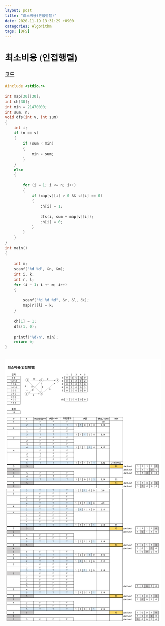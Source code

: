 ```yaml
---
layout: post
title: "최소비용(인접행렬)"
date: 2020-11-19 13:31:29 +0900
categories: Algorithm
tags: [DFS]
---
```


# 최소비용 (인접행렬)

### 코드

```c
#include <stdio.h>

int map[30][30];
int ch[30];
int min = 21470000;
int sum, n;
void dfs(int v, int sum)
{
    int i;
    if (n == v)
    {
        if (sum < min)
        {
            min = sum;
        }
    }
    else
    {

        for (i = 1; i <= n; i++)
        {
            if (map[v][i] > 0 && ch[i] == 0)
            {
                ch[i] = 1;

                dfs(i, sum + map[v][i]);
                ch[i] = 0;
            }
        }
    }
}
int main()
{

    int m;
    scanf("%d %d", &n, &m);
    int i, k;
    int r, l;
    for (i = 1; i <= m; i++)
    {

        scanf("%d %d %d", &r, &l, &k);
        map[r][l] = k;
    }

    ch[1] = 1;
    dfs(1, 0);

    printf("%d\n", min);
    return 0;
}

```

<br/>
<img src="/assets/images/67-1.png" style="zoom:52%;"  />
<br/>
<img src="/assets/images/67-2.png" style="zoom:52%;"  />
<br/>

